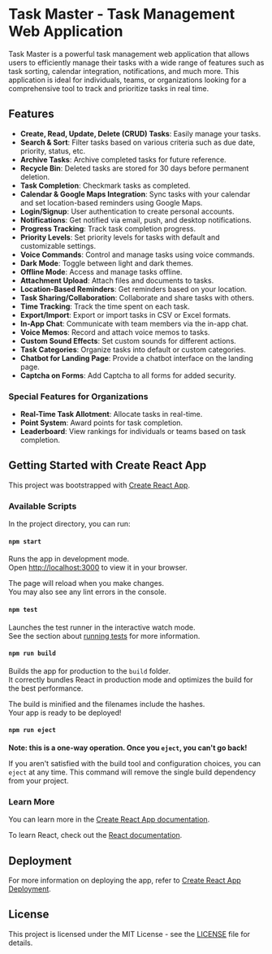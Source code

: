 # Task Master - Task Management Web Application

Task Master is a powerful task management web application that allows users to efficiently manage their tasks with a wide range of features such as task sorting, calendar integration, notifications, and much more. This application is ideal for individuals, teams, or organizations looking for a comprehensive tool to track and prioritize tasks in real time.

## Features

- **Create, Read, Update, Delete (CRUD) Tasks**: Easily manage your tasks.
- **Search & Sort**: Filter tasks based on various criteria such as due date, priority, status, etc.
- **Archive Tasks**: Archive completed tasks for future reference.
- **Recycle Bin**: Deleted tasks are stored for 30 days before permanent deletion.
- **Task Completion**: Checkmark tasks as completed.
- **Calendar & Google Maps Integration**: Sync tasks with your calendar and set location-based reminders using Google Maps.
- **Login/Signup**: User authentication to create personal accounts.
- **Notifications**: Get notified via email, push, and desktop notifications.
- **Progress Tracking**: Track task completion progress.
- **Priority Levels**: Set priority levels for tasks with default and customizable settings.
- **Voice Commands**: Control and manage tasks using voice commands.
- **Dark Mode**: Toggle between light and dark themes.
- **Offline Mode**: Access and manage tasks offline.
- **Attachment Upload**: Attach files and documents to tasks.
- **Location-Based Reminders**: Get reminders based on your location.
- **Task Sharing/Collaboration**: Collaborate and share tasks with others.
- **Time Tracking**: Track the time spent on each task.
- **Export/Import**: Export or import tasks in CSV or Excel formats.
- **In-App Chat**: Communicate with team members via the in-app chat.
- **Voice Memos**: Record and attach voice memos to tasks.
- **Custom Sound Effects**: Set custom sounds for different actions.
- **Task Categories**: Organize tasks into default or custom categories.
- **Chatbot for Landing Page**: Provide a chatbot interface on the landing page.
- **Captcha on Forms**: Add Captcha to all forms for added security.

### Special Features for Organizations

- **Real-Time Task Allotment**: Allocate tasks in real-time.
- **Point System**: Award points for task completion.
- **Leaderboard**: View rankings for individuals or teams based on task completion.

## Getting Started with Create React App

This project was bootstrapped with [Create React App](https://github.com/facebook/create-react-app).

### Available Scripts

In the project directory, you can run:

#### `npm start`

Runs the app in development mode.\
Open [http://localhost:3000](http://localhost:3000) to view it in your browser.

The page will reload when you make changes.\
You may also see any lint errors in the console.

#### `npm test`

Launches the test runner in the interactive watch mode.\
See the section about [running tests](https://facebook.github.io/create-react-app/docs/running-tests) for more information.

#### `npm run build`

Builds the app for production to the `build` folder.\
It correctly bundles React in production mode and optimizes the build for the best performance.

The build is minified and the filenames include the hashes.\
Your app is ready to be deployed!

#### `npm run eject`

**Note: this is a one-way operation. Once you `eject`, you can't go back!**

If you aren't satisfied with the build tool and configuration choices, you can `eject` at any time. This command will remove the single build dependency from your project.

### Learn More

You can learn more in the [Create React App documentation](https://facebook.github.io/create-react-app/docs/getting-started).

To learn React, check out the [React documentation](https://reactjs.org/).

## Deployment

For more information on deploying the app, refer to [Create React App Deployment](https://facebook.github.io/create-react-app/docs/deployment).

## License

This project is licensed under the MIT License - see the [LICENSE](LICENSE) file for details.
